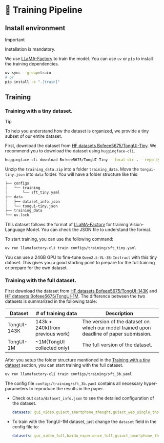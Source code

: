 # 🔧 Training Pipeline
## Install environment
> [!IMPORTANT]
> Installation is mandatory.

We use [LLaMA-Factory](https://github.com/hiyouga/LLaMA-Factory) to train the model. You can use `uv` or `pip` to install the training dependencies.

```bash
uv sync --group=train
# or 
pip install -e ".[train]"
```
## Training

### Training with a tiny dataset.
> [!TIP]
> To help you understand how the dataset is organized, we provide a tiny subset of our entire dataset.

First, download the dataset from [HF datasets Bofeee5675/TongUI-Tiny](https://huggingface.co/datasets/Bofeee5675/TongUI-Tiny). We recommend you to download the dataset using `huggingface-cli`.
```bash
huggingface-cli download Bofeee5675/TongUI-Tiny --local-dir . --repo-type dataset
```

Unzip the `training_data.zip` into a folder `training_data`. Move the `tongui-tiny.json` into `data` folder. You will have a folder structure like this:
```bash
├── configs
│   └── training
│       └── sft_tiny.yaml
├── data
│   ├── dataset_info.json
│   └── tongui-tiny.json
├── training_data 
└── uv.lock
```

This dataset follows the format of [LLaMA-Factory](https://github.com/hiyouga/LLaMA-Factory) for training Vision-Language Model. You can check the JSON file to understand the format.

To start training, you can use the following command:
```bash
uv run llamafactory-cli train configs/training/sft_tiny.yaml
```
You can use a 24GB GPU to fine-tune `Qwen2.5-VL-3B-Instruct` with this tiny dataset. This gives you a good starting point to prepare for the full training or prepare for the own dataset.

### Training with the full dataset.

First download the dataset from [HF datasets Bofeee5675/TongUI-143K](https://huggingface.co/datasets/Bofeee5675/TongUI-143K) and [HF datasets Bofeee5675/TongUI-1M](https://huggingface.co/datasets/Bofeee5675/TongUI-1M). The difference between the two datasets is summarized in the following table:

| Dataset | # of training data | Description |
|---------|--------------------|----------------------|
| TongUI-143K | 143k + 240k(from previous work) | The version of the dataset on which our model trained upon deadline of paper submission. |
| TongUI-1M | ~1M(TongUI collected only) | The full version of the dataset. |

After you setup the folder structure mentioned in the [Training with a tiny dataset](#training-with-a-tiny-dataset) section, you can start training with the full dataset.

```bash
uv run llamafactory-cli train configs/training/sft_3b.yaml
```
The config file `configs/training/sft_3b.yaml` contains all necessary hyper-parameters to reproduce the results in the paper.

- Check out `data/dataset_info.json` to see the detailed configuration of the dataset.
    ```yaml
    datasets: gui_video,guiact_smartphone_thought,guiact_web_single_thought,guiact_web_multi_thought,showui-desktop-augmented,showui-web,amex-ele,amex-func,aitw_with_thoughts,miniwob_with_thoughts,mind2web_with_thoughts,wikihow_v2,baidu_jingyan_train
    ```

- To train with the TongUI-1M dataset, just change the `dataset` field in the config file to:
    ```yaml
    datasets: gui_video_full,baidu_experience_full,guiact_smartphone_thought,guiact_web_single_thought,guiact_web_multi_thought,showui-desktop-augmented,showui-web,amex-ele,amex-func,mind2web_with_thoughtsx3,wikihow_v3
    ```